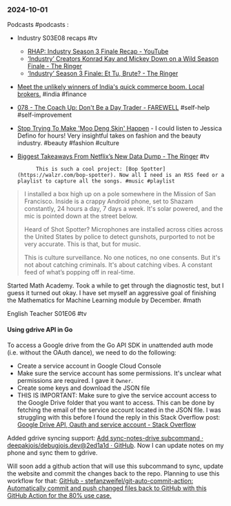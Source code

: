 ### 2024-10-01

Podcasts #podcasts :
- Industry S03E08 recaps #tv
	- [RHAP: Industry Season 3 Finale Recap - YouTube](https://www.youtube.com/watch?v=U1BHksvm76s)
	- [‘Industry’ Creators Konrad Kay and Mickey Down on a Wild Season Finale - The Ringer](https://www.theringer.com/2024/9/29/24256246/industry-season-3-finale-recap-with-creators-konrad-kay-mickey-down)
	- [‘Industry’ Season 3 Finale: Et Tu, Brute?  - The Ringer](https://www.theringer.com/2024/9/30/24258642/industry-season-3-finale-et-tu-brute)
- [Meet the unlikely winners of India's quick commerce boom. Local brokers.](https://www.listennotes.com/podcasts/daybreak/meet-the-unlikely-winners-of-AGkDoXyUc4n/) #india #finance
- [078 - The Coach Up: Don't Be a Day Trader - FAREWELL](https://www.listennotes.com/podcasts/farewell/078-the-coach-up-dont-be-a-mhVZazSG_9N/) #self-help #self-improvement 
- [Stop Trying To Make 'Moo Deng Skin' Happen](https://jessicadefino.substack.com/p/moo-deng-skin-blood-sweat) - I could listen to Jessica Defino for hours! Very insightful takes on fashion and the beauty industry. #beauty #fashion #culture
- [Biggest Takeaways From Netflix’s New Data Dump - The Ringer](https://www.theringer.com/2024/9/23/24252627/biggest-takeaways-netflix-data-dump-2024-streaming) #tv 


			This is such a cool project: [Bop Spotter](https://walzr.com/bop-spotter). Now all I need is an RSS feed or a playlist to capture all the songs. #music #playlist 

> I installed a box high up on a pole somewhere in the Mission of San Francisco. Inside is a crappy Android phone, set to Shazam constantly, 24 hours a day, 7 days a week. It's solar powered, and the mic is pointed down at the street below.  
> 
> Heard of Shot Spotter? Microphones are installed across cities across the United States by police to detect gunshots, purported to not be very accurate. This is that, but for music.  
> 
> This is culture surveillance. No one notices, no one consents. But it's not about catching criminals. It's about catching vibes. A constant feed of what’s popping off in real-time.

Started Math Academy. Took a while to get through the diagnostic test, but I guess it turned out okay. I have set myself an aggressive goal of finishing the Mathematics for Machine Learning module by December. #math 

English Teacher S01E06 #tv

#### Using gdrive API in Go
To access a Google drive from the Go API SDK in unattended auth mode (i.e. without the OAuth dance), we need to do the following:
- Create a service account in Google Cloud Console
- Make sure the service account has some permissions. It's unclear what permissions are required. I gave it `Owner`.
- Create some keys and download the JSON file
- THIS IS IMPORTANT: Make sure to give the service account access to the Google Drive folder that you want to access. This can be done by fetching the email of the service account located in the JSON file. I was struggling with this before I found the reply in this Stack Overflow post: [Google Drive API, Oauth and service account - Stack Overflow](https://stackoverflow.com/a/49101592)

Added gdrive syncing support: [Add sync-notes-drive subcommand · deepakjois/debugjois.dev@2ed1a1d · GitHub](https://github.com/deepakjois/debugjois.dev/commit/2ed1a1d43451ae736c42996e2b57d4edffe9e5b9). Now I can update notes on my phone and sync them to gdrive. 

Will soon add a github action that will use this subcommand to sync, update the website and commit the changes back to the repo. Planning to use this workflow for that: [GitHub - stefanzweifel/git-auto-commit-action: Automatically commit and push changed files back to GitHub with this GitHub Action for the 80% use case.](https://github.com/stefanzweifel/git-auto-commit-action?tab=readme-ov-file)
